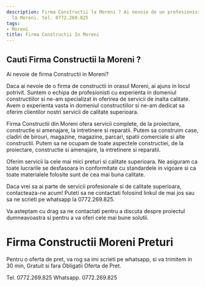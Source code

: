 ```yaml
---
description: Firma Constructii la Moreni ? Ai nevoie de un profesionist in Firma Constructii
  la Moreni. tel. 0772.269.825
tags:
- Moreni
title: Firma Constructii In Moreni
---
```



## Cauti Firma Constructii la Moreni ?

Ai nevoie de firma Constructii in Moreni? 

Daca ai nevoie de o firma de constructii in orasul Moreni, ai ajuns in locul potrivit. Suntem o echipa de profesionisti cu experienta in domeniul constructiilor si ne-am specializat in oferirea de servicii de inalta calitate. Avem o experienta vasta in domeniul constructiilor si ne-am dedicat sa oferim clientilor nostri servicii de calitate superioara. 

Firma Constructii din Moreni ofera servicii complete, de la proiectare, constructie si amenajare, la intretinere si reparatii. Putem sa construim case, cladiri de birouri, magazine, magazine, parcari, spatii comerciale si alte constructii. Putem sa ne ocupam de toate aspectele constructiei, de la proiectare, constructie si amenajare, la intretinere si reparatii. 

Oferim servicii la cele mai mici preturi si calitate superioara. Ne asiguram ca toate lucrarile se desfasoara in conformitate cu standardele in vigoare si ca toate materialele folosite sunt de cea mai buna calitate. 

Daca vrei sa ai parte de servicii profesionale si de calitate superioara, contacteaza-ne acum! Puteti sa ne contactati folosind linkul de mai jos sau sa ne scrieti pe whatsapp la 0772.269.825. 

Va asteptam cu drag sa ne contactati pentru a discuta despre proiectul dumneavoastra si pentru a va oferi cele mai bune solutii.

# Firma Constructii Moreni Preturi
Pentru o oferta de pret, va rog sa imi scrieti pe whatsapp, si va trimitem in 30 min, Gratuit si fara Obligatii Oferta de Pret.

Tel. 0772.269.825
Whatsapp. 0772.269.825